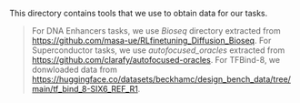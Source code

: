 This directory contains tools that we use to obtain data for our tasks.

> For DNA Enhancers tasks, we use *Bioseq* directory extracted from https://github.com/masa-ue/RLfinetuning_Diffusion_Bioseq.
> For Superconductor tasks, we use *autofocused_oracles* extracted from https://github.com/clarafy/autofocused-oracles.
> For TFBind-8, we donwloaded data from https://huggingface.co/datasets/beckhamc/design_bench_data/tree/main/tf_bind_8-SIX6_REF_R1. 